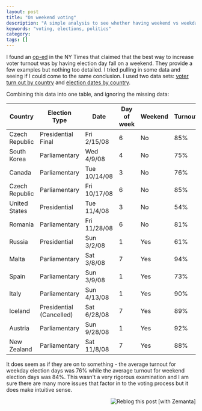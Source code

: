 ```yaml
---
layout: post
title: "On weekend voting"
description: "A simple analysis to see whether having weekend vs weekday election days matter"
keywords: "voting, elections, politics"
category:
tags: []
---
```

<p>I found an <a href="http://www.nytimes.com/2008/10/24/opinion/24ornstein.html?ref=opinion">op-ed</a> in the NY Times that claimed that the best way to increase voter turnout was by having election day fall on a weekend. They provide a few examples but nothing too detailed. I tried pulling in some data and seeing if I could come to the same conclusion. I used two data sets: <a href="http://en.wikipedia.org/wiki/Voter_turnout ">voter turn out by country</a> and <a href="http://www.electionguide.org/calendar.php ">election dates by country</a>.</p>

<p>Combining this data into one table, and ignoring the missing data:</p>

<table class="table">
<thead>
<tr>
<th>Country</th>
<th>Election Type</th>
<th>Date</th>
<th>Day of week</th>
<th>Weekend</th>
<th>Turnout</th>
</tr>
</thead>
<tbody>
<tr>
<td>Czech Republic</td>
<td>Presidential Final</td>
<td>Fri 2/15/08</td>
<td>6</td>
<td>No</td>
<td>85%</td>
</tr>
<tr>
<td>South Korea</td>
<td>Parliamentary<span> </span></td>
<td>Wed 4/9/08</td>
<td>4</td>
<td>No</td>
<td>75%</td>
</tr>
<tr>
<td>Canada</td>
<td>Parliamentary<span> </span></td>
<td>Tue 10/14/08</td>
<td>3</td>
<td>No</td>
<td>76%</td>
</tr>
<tr>
<td>Czech Republic</td>
<td>Parliamentary<span> </span></td>
<td>Fri 10/17/08</td>
<td>6</td>
<td>No</td>
<td>85%</td>
</tr>
<tr>
<td>United States</td>
<td>Presidential<span> </span></td>
<td>Tue 11/4/08</td>
<td>3</td>
<td>No</td>
<td>54%</td>
</tr>
<tr>
<td>Romania</td>
<td>Parliamentary<span> </span></td>
<td>Fri 11/28/08</td>
<td>6</td>
<td>No</td>
<td>81%</td>
</tr>
<tr>
<td>Russia</td>
<td>Presidential<span> </span></td>
<td>Sun 3/2/08</td>
<td>1</td>
<td>Yes</td>
<td>61%</td>
</tr>
<tr>
<td>Malta</td>
<td>Parliamentary<span> </span></td>
<td>Sat 3/8/08</td>
<td>7</td>
<td>Yes</td>
<td>94%</td>
</tr>
<tr>
<td>Spain</td>
<td>Parliamentary<span> </span></td>
<td>Sun 3/9/08</td>
<td>1</td>
<td>Yes</td>
<td>73%</td>
</tr>
<tr>
<td>Italy</td>
<td>Parliamentary<span> </span></td>
<td>Sun 4/13/08</td>
<td>1</td>
<td>Yes</td>
<td>90%</td>
</tr>
<tr>
<td>Iceland</td>
<td>Presidential (Cancelled)<span> </span></td>
<td>Sat 6/28/08</td>
<td>7</td>
<td>Yes</td>
<td>89%</td>
</tr>
<tr>
<td>Austria</td>
<td>Parliamentary<span> </span></td>
<td>Sun 9/28/08</td>
<td>1</td>
<td>Yes</td>
<td>92%</td>
</tr>
<tr>
<td>New Zealand</td>
<td>Parliamentary<span> </span></td>
<td>Sat 11/8/08</td>
<td>7</td>
<td>Yes</td>
<td>88%</td>
</tr>
</tbody></table>

<p>It does seem as if they are on to something - the average turnout for weekday election days was 76% while the average turnout for weekend election days was 84%. This wasn't a very rigorous examination and I am sure there are many more issues that factor in to the voting process but it does make intuitive sense.</p>
<div class="zemanta-pixie" style="margin-top: 10px; height: 15px;"><a class="zemanta-pixie-a" title="Zemified by Zemanta" href="http://reblog.zemanta.com/zemified/7424159e-d737-4013-ab34-f0ed3fd5720c/"><img class="zemanta-pixie-img" style="border: medium none; float: right;" src="http://img.zemanta.com/reblog_e.png?x-id=7424159e-d737-4013-ab34-f0ed3fd5720c" alt="Reblog this post [with Zemanta]" /></a></div>